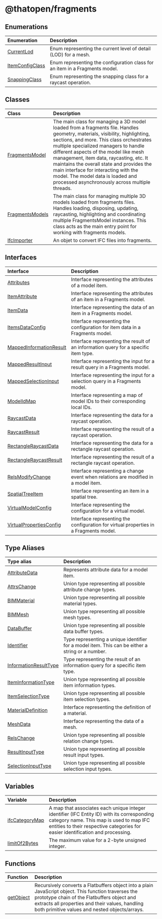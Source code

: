 # @thatopen/fragments

## Enumerations

| Enumeration | Description |
| :------ | :------ |
| [CurrentLod](enumerations/CurrentLod.md) | Enum representing the current level of detail (LOD) for a mesh. |
| [ItemConfigClass](enumerations/ItemConfigClass.md) | Enum representing the configuration class for an item in a Fragments model. |
| [SnappingClass](enumerations/SnappingClass.md) | Enum representing the snapping class for a raycast operation. |

## Classes

| Class | Description |
| :------ | :------ |
| [FragmentsModel](classes/FragmentsModel.md) | The main class for managing a 3D model loaded from a fragments file. Handles geometry, materials, visibility, highlighting, sections, and more. This class orchestrates multiple specialized managers to handle different aspects of the model like mesh management, item data, raycasting, etc. It maintains the overall state and provides the main interface for interacting with the model. The model data is loaded and processed asynchronously across multiple threads. |
| [FragmentsModels](classes/FragmentsModels.md) | The main class for managing multiple 3D models loaded from fragments files. Handles loading, disposing, updating, raycasting, highlighting and coordinating multiple FragmentsModel instances. This class acts as the main entry point for working with fragments models. |
| [IfcImporter](classes/IfcImporter.md) | An objet to convert IFC files into fragments. |

## Interfaces

| Interface | Description |
| :------ | :------ |
| [Attributes](interfaces/Attributes.md) | Interface representing the attributes of a model item. |
| [ItemAttribute](interfaces/ItemAttribute.md) | Interface representing the attributes of an item in a Fragments model. |
| [ItemData](interfaces/ItemData.md) | Interface representing the data of an item in a Fragments model. |
| [ItemsDataConfig](interfaces/ItemsDataConfig.md) | Interface representing the configuration for item data in a Fragments model. |
| [MappedInformationResult](interfaces/MappedInformationResult.md) | Interface representing the result of an information query for a specific item type. |
| [MappedResultInput](interfaces/MappedResultInput.md) | Interface representing the input for a result query in a Fragments model. |
| [MappedSelectionInput](interfaces/MappedSelectionInput.md) | Interface representing the input for a selection query in a Fragments model. |
| [ModelIdMap](interfaces/ModelIdMap.md) | Interface representing a map of model IDs to their corresponding local IDs. |
| [RaycastData](interfaces/RaycastData.md) | Interface representing the data for a raycast operation. |
| [RaycastResult](interfaces/RaycastResult.md) | Interface representing the result of a raycast operation. |
| [RectangleRaycastData](interfaces/RectangleRaycastData.md) | Interface representing the data for a rectangle raycast operation. |
| [RectangleRaycastResult](interfaces/RectangleRaycastResult.md) | Interface representing the result of a rectangle raycast operation. |
| [RelsModifyChange](interfaces/RelsModifyChange.md) | Interface representing a change event when relations are modified in a model item. |
| [SpatialTreeItem](interfaces/SpatialTreeItem.md) | Interface representing an item in a spatial tree. |
| [VirtualModelConfig](interfaces/VirtualModelConfig.md) | Interface representing the configuration for a virtual model. |
| [VirtualPropertiesConfig](interfaces/VirtualPropertiesConfig.md) | Interface representing the configuration for virtual properties in a Fragments model. |

## Type Aliases

| Type alias | Description |
| :------ | :------ |
| [AttributeData](type-aliases/AttributeData.md) | Represents attribute data for a model item. |
| [AttrsChange](type-aliases/AttrsChange.md) | Union type representing all possible attribute change types. |
| [BIMMaterial](type-aliases/BIMMaterial.md) | Union type representing all possible material types. |
| [BIMMesh](type-aliases/BIMMesh.md) | Union type representing all possible mesh types. |
| [DataBuffer](type-aliases/DataBuffer.md) | Union type representing all possible data buffer types. |
| [Identifier](type-aliases/Identifier.md) | Type representing a unique identifier for a model item. This can be either a string or a number. |
| [InformationResultType](type-aliases/InformationResultType.md) | Type representing the result of an information query for a specific item type. |
| [ItemInformationType](type-aliases/ItemInformationType.md) | Union type representing all possible item information types. |
| [ItemSelectionType](type-aliases/ItemSelectionType.md) | Union type representing all possible item selection types. |
| [MaterialDefinition](type-aliases/MaterialDefinition.md) | Interface representing the definition of a material. |
| [MeshData](type-aliases/MeshData.md) | Interface representing the data of a mesh. |
| [RelsChange](type-aliases/RelsChange.md) | Union type representing all possible relation change types. |
| [ResultInputType](type-aliases/ResultInputType.md) | Union type representing all possible result input types. |
| [SelectionInputType](type-aliases/SelectionInputType.md) | Union type representing all possible selection input types. |

## Variables

| Variable | Description |
| :------ | :------ |
| [ifcCategoryMap](variables/ifcCategoryMap.md) | A map that associates each unique integer identifier (IFC Entity ID) with its corresponding category name. This map is used to map IFC entities to their respective categories for easier identification and processing. |
| [limitOf2Bytes](variables/limitOf2Bytes.md) | The maximum value for a 2-byte unsigned integer. |

## Functions

| Function | Description |
| :------ | :------ |
| [getObject](functions/getObject.md) | Recursively converts a Flatbuffers object into a plain JavaScript object. This function traverses the prototype chain of the Flatbuffers object and extracts all properties and their values, handling both primitive values and nested objects/arrays. |
